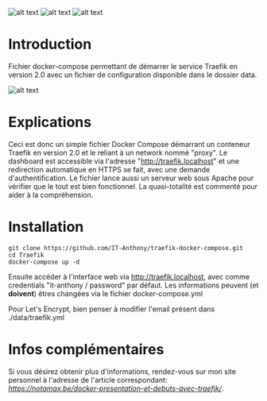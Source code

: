 ![alt text](https://img.shields.io/badge/docker--version-19.03-green) ![alt text](https://img.shields.io/badge/docker--compose--version-1.25-green) ![alt text](https://img.shields.io/badge/traefik--version-2.0-green)

# Introduction
Fichier docker-compose permettant de démarrer le service Traefik en version 2.0 avec un fichier de configuration disponible dans le dossier data.

![alt text](https://i.imgur.com/gD12BK0.png)


# Explications
Ceci est donc un simple fichier Docker Compose démarrant un conteneur Traefik en version 2.0 et le reliant à un network nommé "proxy". Le dashboard est accessible via l'adresse "http://traefik.localhost" et une redirection automatique en HTTPS se fait, avec une demande d'authentification. Le fichier lance aussi un serveur web sous Apache pour vérifier que le tout est bien fonctionnel. La quasi-totalité est commenté pour aider à la compréhension.


# Installation

```
git clone https://github.com/IT-Anthony/traefik-docker-compose.git
cd Traefik
docker-compose up -d
```
Ensuite accéder à l'interface web via http://traefik.localhost, avec comme credentials "it-anthony / password" par défaut. Les informations peuvent (et __doivent__) êtres changées via le fichier docker-compose.yml 

Pour Let's Encrypt, bien penser à modifier l'email présent dans ./data/traefik.yml

# Infos complémentaires 

Si vous désirez obtenir plus d'informations, rendez-vous sur mon site personnel à l'adresse de l'article correspondant: *https://notamax.be/docker-presentation-et-debuts-avec-traefik/*.
